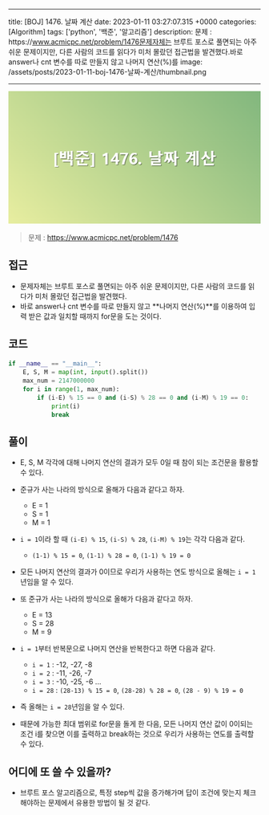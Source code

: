 

---
title: [BOJ] 1476. 날짜 계산
date: 2023-01-11 03:27:07.315 +0000
categories: [Algorithm]
tags: ['python', '백준', '알고리즘']
description: 문제 : https&#x3A;//www.acmicpc.net/problem/1476문제자체는 브루트 포스로 풀면되는 아주 쉬운 문제이지만, 다른 사람의 코드를 읽다가 미처 몰랐던 접근법을 발견했다.바로 answer나 cnt 변수를 따로 만들지 않고 나머지 연산(%)를 
image: /assets/posts/2023-01-11-boj-1476-날짜-계산/thumbnail.png

---

![](/assets/posts/2023-01-11-boj-1476-날짜-계산/img0.png)


> 문제 : https://www.acmicpc.net/problem/1476

## 접근

- 문제자체는 브루트 포스로 풀면되는 아주 쉬운 문제이지만, 다른 사람의 코드를 읽다가 미처 몰랐던 접근법을 발견했다.
- 바로 answer나 cnt 변수를 따로 만들지 않고 **나머지 연산(%)**를 이용하여 입력 받은 값과 일치할 때까지 for문을 도는 것이다.


## 코드

```python
if __name__ == "__main__":
    E, S, M = map(int, input().split())
    max_num = 2147000000
    for i in range(1, max_num):
        if (i-E) % 15 == 0 and (i-S) % 28 == 0 and (i-M) % 19 == 0:
            print(i)
            break

```

## 풀이

- E, S, M 각각에 대해 나머지 연산의 결과가 모두 0일 때 참이 되는 조건문을 활용할 수 있다.


- 준규가 사는 나라의 방식으로 올해가 다음과 같다고 하자.
    - E = 1
    - S = 1
    - M = 1
- `i = 1`이라 할 때 `(i-E) % 15`, `(i-S) % 28`, `(i-M) % 19`는 각각 다음과 같다.
    - `(1-1) % 15 = 0`, `(1-1) % 28 = 0`, `(1-1) % 19 = 0`
- 모든 나머지 연산의 결과가 0이므로 우리가 사용하는 연도 방식으로 올해는 `i = 1`년임을 알 수 있다.


- 또 준규가 사는 나라의 방식으로 올해가 다음과 같다고 하자.
    - E = 13
    - S = 28
    - M = 9
- `i = 1`부터 반복문으로 나머지 연산을 반복한다고 하면 다음과 같다.
    - `i = 1` : -12, -27, -8
    - `i = 2` : -11, -26, -7
    - `i = 3` : -10, -25, -6
    ...
    - `i = 28` : `(28-13) % 15 = 0`, `(28-28) % 28 = 0`, `(28 - 9) % 19 = 0`
- 즉 올해는 `i = 28`년임을 알 수 있다.
- 때문에 가능한 최대 범위로 for문을 돌게 한 다음, 모든 나머지 연산 값이 0이되는 조건 i를 찾으면 이를 출력하고 break하는 것으로 우리가 사용하는 연도를 출력할 수 있다.

## 어디에 또 쓸 수 있을까?

- 브루트 포스 알고리즘으로, 특정 step씩 값을 증가해가며 답이 조건에 맞는지 체크해야하는 문제에서 유용한 방법이 될 것 같다.

        